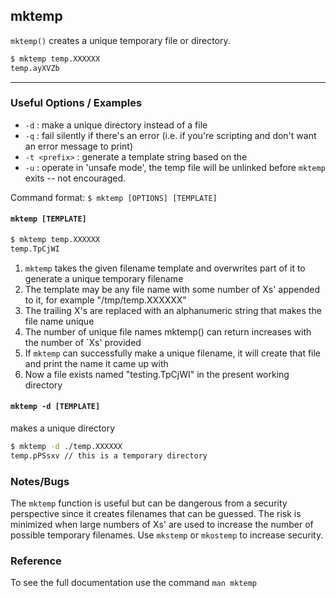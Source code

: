 
mktemp
---

`mktemp()` creates a unique temporary file or directory.

~~~ bash
$ mktemp temp.XXXXXX
temp.ayXVZb
~~~

---

### Useful Options / Examples
* `-d` : make a unique directory instead of a file 
* `-q` : fail silently if there's an error (i.e. if you're scripting and don't want an error message to print)
* `-t <prefix>` : generate a template string based on the <prefix> 
* `-u` : operate in 'unsafe mode', the temp file will be unlinked before `mktemp` exits -- not encouraged.

Command format: `$ mktemp [OPTIONS] [TEMPLATE]`

#### `mktemp [TEMPLATE]`  

~~~ bash
$ mktemp temp.XXXXXX
temp.TpCjWI
~~~

1. `mktemp` takes the given filename template and overwrites part of it to generate a unique temporary filename
2. The template may be any file name with some number of Xs' appended to it, for example "/tmp/temp.XXXXXX"
3. The trailing X's are replaced with an alphanumeric string that makes the file name unique
4. The number of unique file names mktemp() can return increases with the number of `Xs' provided
5. If `mktemp` can successfully make a unique filename, it will create that file and print the name it came up with
6. Now a file exists named "testing.TpCjWI" in the present working directory

#### `mktemp -d [TEMPLATE]`
makes a unique directory 

~~~ bash
$ mktemp -d ./temp.XXXXXX
temp.pPSsxv // this is a temporary directory

~~~


### Notes/Bugs
The `mktemp` function is useful but can be dangerous from a security perspective since it
creates filenames that can be guessed. The risk is minimized when large numbers of Xs' are used to increase the
number of possible temporary filenames. Use `mkstemp` or `mkostemp`  to increase security.

### Reference
To see the full documentation use the command `man mktemp`
